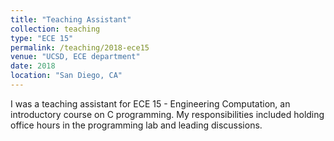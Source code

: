 ```yaml
---
title: "Teaching Assistant"
collection: teaching
type: "ECE 15"
permalink: /teaching/2018-ece15
venue: "UCSD, ECE department"
date: 2018
location: "San Diego, CA"
---
```


I was a teaching assistant for ECE 15 - Engineering Computation, an introductory course on C programming. My responsibilities included holding office hours in the programming lab and leading discussions. 
